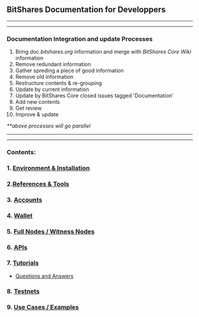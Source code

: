 ## BitShares Documentation for Developpers

***
***
### Documentation Integration and update Processes
1. Bring _doc.bitshares.org_ information and merge with _BitShares Core Wiki_ information
2. Remove redundant information 
3. Gather spreding a piece of good information 
4. Remove old information
5. Restructure contents & re-grouping
6. Update by current information
7. Update by BitShares Core closed issues tagged  'Documentation'
8. Add new contents
9. Get review
10. Improve & update

_**above processes will go parallel_

***
***

### Contents:

### 1. [Environment & Installation ](/developers/installation#1-environment--installation)
   
### 2.[References & Tools](/developers/references_tools#references--tools)
     
### 3. [Accounts](/developers/accounts/Readme.md#3-accounts)

### 4. [Wallet](/developers/wallet/Readme.md#4-wallet)

### 5. [Full Nodes / Witness Nodes](/developers/full-witness_nodes/Readme.md#5-full-node--witness-node)

### 6. [APIs](/developers/apis#apis)
   
### 7. [Tutorials](/developers/7_tutorials/Readme.md#7-tutorials)
- [Questions and Answers](/developers/7_tutorials/QA.md#questions)

### 8. [Testnets](/developers/testnets/Readme.md#8-testnets)

### 9. [Use Cases / Examples](/developers/use_cases#9-use-cases--examples)

   


